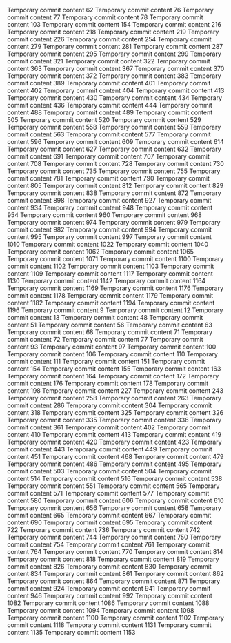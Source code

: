 Temporary commit content 62
Temporary commit content 76
Temporary commit content 77
Temporary commit content 78
Temporary commit content 103
Temporary commit content 154
Temporary commit content 216
Temporary commit content 218
Temporary commit content 219
Temporary commit content 226
Temporary commit content 254
Temporary commit content 279
Temporary commit content 281
Temporary commit content 287
Temporary commit content 295
Temporary commit content 299
Temporary commit content 321
Temporary commit content 322
Temporary commit content 363
Temporary commit content 367
Temporary commit content 370
Temporary commit content 372
Temporary commit content 383
Temporary commit content 389
Temporary commit content 401
Temporary commit content 402
Temporary commit content 404
Temporary commit content 413
Temporary commit content 430
Temporary commit content 434
Temporary commit content 436
Temporary commit content 444
Temporary commit content 488
Temporary commit content 489
Temporary commit content 505
Temporary commit content 520
Temporary commit content 529
Temporary commit content 558
Temporary commit content 559
Temporary commit content 563
Temporary commit content 577
Temporary commit content 596
Temporary commit content 609
Temporary commit content 614
Temporary commit content 627
Temporary commit content 632
Temporary commit content 691
Temporary commit content 707
Temporary commit content 708
Temporary commit content 728
Temporary commit content 730
Temporary commit content 735
Temporary commit content 755
Temporary commit content 781
Temporary commit content 790
Temporary commit content 805
Temporary commit content 812
Temporary commit content 829
Temporary commit content 838
Temporary commit content 872
Temporary commit content 898
Temporary commit content 927
Temporary commit content 934
Temporary commit content 948
Temporary commit content 954
Temporary commit content 960
Temporary commit content 968
Temporary commit content 974
Temporary commit content 979
Temporary commit content 982
Temporary commit content 994
Temporary commit content 995
Temporary commit content 997
Temporary commit content 1010
Temporary commit content 1022
Temporary commit content 1040
Temporary commit content 1062
Temporary commit content 1065
Temporary commit content 1071
Temporary commit content 1100
Temporary commit content 1102
Temporary commit content 1103
Temporary commit content 1109
Temporary commit content 1117
Temporary commit content 1130
Temporary commit content 1142
Temporary commit content 1164
Temporary commit content 1169
Temporary commit content 1176
Temporary commit content 1178
Temporary commit content 1179
Temporary commit content 1182
Temporary commit content 1194
Temporary commit content 1196
Temporary commit content 9
Temporary commit content 12
Temporary commit content 13
Temporary commit content 48
Temporary commit content 51
Temporary commit content 56
Temporary commit content 63
Temporary commit content 68
Temporary commit content 71
Temporary commit content 72
Temporary commit content 77
Temporary commit content 93
Temporary commit content 97
Temporary commit content 100
Temporary commit content 106
Temporary commit content 110
Temporary commit content 111
Temporary commit content 151
Temporary commit content 154
Temporary commit content 155
Temporary commit content 163
Temporary commit content 164
Temporary commit content 172
Temporary commit content 176
Temporary commit content 178
Temporary commit content 198
Temporary commit content 227
Temporary commit content 243
Temporary commit content 258
Temporary commit content 263
Temporary commit content 286
Temporary commit content 304
Temporary commit content 318
Temporary commit content 325
Temporary commit content 326
Temporary commit content 335
Temporary commit content 336
Temporary commit content 361
Temporary commit content 402
Temporary commit content 410
Temporary commit content 413
Temporary commit content 419
Temporary commit content 420
Temporary commit content 423
Temporary commit content 443
Temporary commit content 449
Temporary commit content 451
Temporary commit content 468
Temporary commit content 479
Temporary commit content 486
Temporary commit content 495
Temporary commit content 503
Temporary commit content 504
Temporary commit content 514
Temporary commit content 516
Temporary commit content 538
Temporary commit content 551
Temporary commit content 565
Temporary commit content 571
Temporary commit content 577
Temporary commit content 580
Temporary commit content 606
Temporary commit content 610
Temporary commit content 656
Temporary commit content 658
Temporary commit content 665
Temporary commit content 667
Temporary commit content 690
Temporary commit content 695
Temporary commit content 722
Temporary commit content 736
Temporary commit content 742
Temporary commit content 744
Temporary commit content 750
Temporary commit content 754
Temporary commit content 761
Temporary commit content 764
Temporary commit content 770
Temporary commit content 814
Temporary commit content 818
Temporary commit content 819
Temporary commit content 826
Temporary commit content 830
Temporary commit content 834
Temporary commit content 861
Temporary commit content 862
Temporary commit content 864
Temporary commit content 871
Temporary commit content 924
Temporary commit content 941
Temporary commit content 946
Temporary commit content 992
Temporary commit content 1082
Temporary commit content 1086
Temporary commit content 1088
Temporary commit content 1094
Temporary commit content 1098
Temporary commit content 1100
Temporary commit content 1102
Temporary commit content 1118
Temporary commit content 1131
Temporary commit content 1135
Temporary commit content 1153
